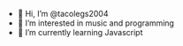 - 👋 Hi, I’m @tacolegs2004
- 👀 I’m interested in music and programming
- 🌱 I’m currently learning Javascript

<!---
tacolegs2004/tacolegs2004 is a ✨ special ✨ repository because its `README.md` (this file) appears on your GitHub profile.
You can click the Preview link to take a look at your changes.
--->
